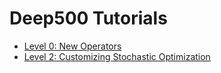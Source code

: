 # Deep500 Tutorials

* [Level 0: New Operators](operator.md)
* [Level 2: Customizing Stochastic Optimization](custom_optimizer.ipynb)
